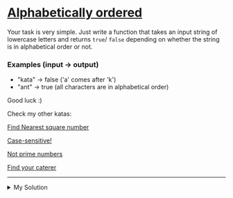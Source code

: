 # [Alphabetically ordered](https://www.codewars.com/kata/5a8059b1fd577709860000f6)

Your task is very simple. Just write a function that takes an input string of lowercase letters and returns `true`/
`false` depending on whether the string is in alphabetical order or not.

### Examples (input -> output)

- "kata" -> false ('a' comes after 'k')
- "ant" -> true (all characters are in alphabetical order)

Good luck :)

Check my other katas:

[Find Nearest square number](https://www.codewars.com/kata/5a805d8cafa10f8b930005ba)

[Case-sensitive!](https://www.codewars.com/kata/5a805631ba1bb55b0c0000b8)

[Not prime numbers](https://www.codewars.com/kata/5a9a70cf5084d74ff90000f7)

[Find your caterer](https://www.codewars.com/kata/6402205dca1e64004b22b8de)

---

<details><summary>My Solution</summary>

```js
function alphabetic(s) {
  return s === s.split("").sort().join("");
}
```

</details>
